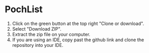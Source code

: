 # PochList

1. Click on the green button at the top right "Clone or download".
2. Select "Download ZIP".
3. Extract the zip file on your computer.
4. If you are using an IDE, copy past the github link and clone the repository into your IDE.
